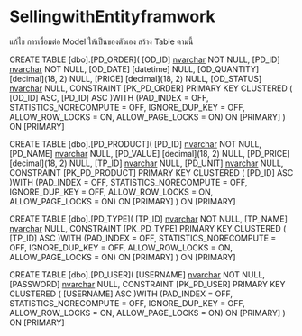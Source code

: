 # SellingwithEntityframwork
แก้ไข การเชื่อมต่อ Model ให้เป็นของตัวเอง
สร้าง Table ตามนี้

CREATE TABLE [dbo].[PD_ORDER](
	[OD_ID] [nvarchar](10) NOT NULL,
	[PD_ID] [nvarchar](10) NOT NULL,
	[OD_DATE] [datetime] NULL,
	[OD_QUANTITY] [decimal](18, 2) NULL,
	[PRICE] [decimal](18, 2) NULL,
	[OD_STATUS] [nvarchar](50) NULL,
 CONSTRAINT [PK_PD_ORDER] PRIMARY KEY CLUSTERED 
(
	[OD_ID] ASC,
	[PD_ID] ASC
)WITH (PAD_INDEX = OFF, STATISTICS_NORECOMPUTE = OFF, IGNORE_DUP_KEY = OFF, ALLOW_ROW_LOCKS = ON, ALLOW_PAGE_LOCKS = ON) ON [PRIMARY]
) ON [PRIMARY]


CREATE TABLE [dbo].[PD_PRODUCT](
	[PD_ID] [nvarchar](10) NOT NULL,
	[PD_NAME] [nvarchar](255) NULL,
	[PD_VALUE] [decimal](18, 2) NULL,
	[PD_PRICE] [decimal](18, 2) NULL,
	[TP_ID] [nvarchar](10) NULL,
	[PD_UNIT] [nvarchar](50) NULL,
 CONSTRAINT [PK_PD_PRODUCT] PRIMARY KEY CLUSTERED 
(
	[PD_ID] ASC
)WITH (PAD_INDEX = OFF, STATISTICS_NORECOMPUTE = OFF, IGNORE_DUP_KEY = OFF, ALLOW_ROW_LOCKS = ON, ALLOW_PAGE_LOCKS = ON) ON [PRIMARY]
) ON [PRIMARY]


CREATE TABLE [dbo].[PD_TYPE](
	[TP_ID] [nvarchar](10) NOT NULL,
	[TP_NAME] [nvarchar](255) NULL,
 CONSTRAINT [PK_PD_TYPE] PRIMARY KEY CLUSTERED 
(
	[TP_ID] ASC
)WITH (PAD_INDEX = OFF, STATISTICS_NORECOMPUTE = OFF, IGNORE_DUP_KEY = OFF, ALLOW_ROW_LOCKS = ON, ALLOW_PAGE_LOCKS = ON) ON [PRIMARY]
) ON [PRIMARY]


CREATE TABLE [dbo].[PD_USER](
	[USERNAME] [nvarchar](50) NOT NULL,
	[PASSWORD] [nvarchar](50) NULL,
 CONSTRAINT [PK_PD_USER] PRIMARY KEY CLUSTERED 
(
	[USERNAME] ASC
)WITH (PAD_INDEX = OFF, STATISTICS_NORECOMPUTE = OFF, IGNORE_DUP_KEY = OFF, ALLOW_ROW_LOCKS = ON, ALLOW_PAGE_LOCKS = ON) ON [PRIMARY]
) ON [PRIMARY]
